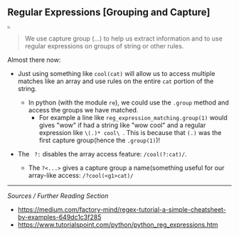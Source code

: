 ## Regular Expressions [Grouping and Capture]

<img src="https://gifimage.net/wp-content/uploads/2017/10/capture-gif-7.gif" style="zoom:40%;" />

> We use capture group (...) to help us extract information and to use regular expressions on groups of string or other rules. 

Almost there now:

* Just using something like `cool(cat)` will allow us to access multiple matches like an array and use rules on the entire `cat` portion of the string.
  
  * In python (with the module `re`), we could use the `.group` method and access the groups we have matched.
    * For example a line like `reg_expression_matching.group(1)` would gives "wow" if had a string like "wow cool" and a regular expression like `\(.)* cool\ `. This is because that `(.)` was the first capture group(hence the `.group(1)`)!
  
* The ` ?:` disables the array access feature: `/cool(?:cat)/`.
  * The  `?<...>` gives a capture group a name(something useful for our array-like access: `/?cool(<g1>cat)/`
  
  
  

***

*Sources / Further Reading Section*

* https://medium.com/factory-mind/regex-tutorial-a-simple-cheatsheet-by-examples-649dc1c3f285
* https://www.tutorialspoint.com/python/python_reg_expressions.htm